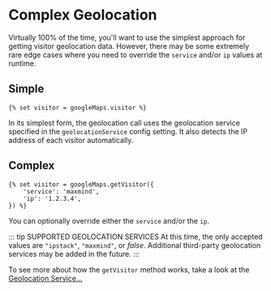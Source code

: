 # Complex Geolocation

Virtually 100% of the time, you'll want to use the simplest approach for getting visitor geolocation data. However, there may be some extremely rare edge cases where you need to override the `service` and/or `ip` values at runtime.

## Simple

```twig
{% set visitor = googleMaps.visitor %}
```

In its simplest form, the geolocation call uses the geolocation service specified in the `geolocationService` config setting. It also detects the IP address of each visitor automatically.

## Complex

```twig
{% set visitor = googleMaps.getVisitor({
    'service': 'maxmind',
    'ip': '1.2.3.4',
}) %}
```

You can optionally override either the `service` and/or the `ip`.

::: tip SUPPORTED GEOLOCATION SERVICES
At this time, the only accepted values are `"ipstack"`, `"maxmind"`, or _false_. Additional third-party geolocation services may be added in the future.
:::

To see more about how the `getVisitor` method works, take a look at the [Geolocation Service...](/services/geolocation-service/#getvisitor)
